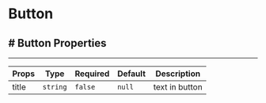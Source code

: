 # Button


## # Button Properties
---
| Props | Type | Required | Default | Description |
| ---- | ---- | ---- | ---- | ---- |
| title | `string` | `false` | `null` | text in button |
